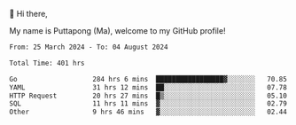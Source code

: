 👋 Hi there,

My name is Puttapong (Ma), welcome to my GitHub profile!

<!--START_SECTION:waka-->

```txt
From: 25 March 2024 - To: 04 August 2024

Total Time: 401 hrs

Go                   284 hrs 6 mins  █████████████████▓░░░░░░░   70.85 %
YAML                 31 hrs 12 mins  ██░░░░░░░░░░░░░░░░░░░░░░░   07.78 %
HTTP Request         20 hrs 27 mins  █▒░░░░░░░░░░░░░░░░░░░░░░░   05.10 %
SQL                  11 hrs 11 mins  ▓░░░░░░░░░░░░░░░░░░░░░░░░   02.79 %
Other                9 hrs 46 mins   ▓░░░░░░░░░░░░░░░░░░░░░░░░   02.44 %
```

<!--END_SECTION:waka-->
